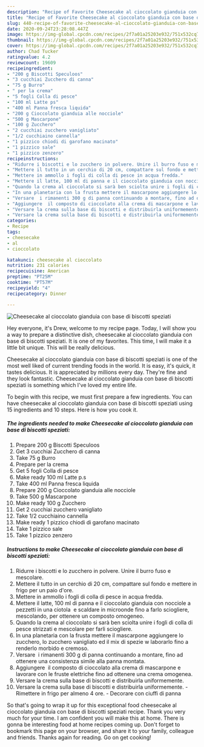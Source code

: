 ```yaml
---
description: "Recipe of Favorite Cheesecake al cioccolato gianduia con base di biscotti speziati"
title: "Recipe of Favorite Cheesecake al cioccolato gianduia con base di biscotti speziati"
slug: 440-recipe-of-favorite-cheesecake-al-cioccolato-gianduia-con-base-di-biscotti-speziati
date: 2020-09-24T23:28:08.447Z
image: https://img-global.cpcdn.com/recipes/2f7a01a25203e932/751x532cq70/cheesecake-al-cioccolato-gianduia-con-base-di-biscotti-speziati-recipe-main-photo.jpg
thumbnail: https://img-global.cpcdn.com/recipes/2f7a01a25203e932/751x532cq70/cheesecake-al-cioccolato-gianduia-con-base-di-biscotti-speziati-recipe-main-photo.jpg
cover: https://img-global.cpcdn.com/recipes/2f7a01a25203e932/751x532cq70/cheesecake-al-cioccolato-gianduia-con-base-di-biscotti-speziati-recipe-main-photo.jpg
author: Chad Tucker
ratingvalue: 4.2
reviewcount: 19609
recipeingredient:
- "200 g Biscotti Speculoos"
- "3 cucchiai Zucchero di canna"
- "75 g Burro"
- " per la crema"
- "5 fogli Colla di pesce"
- "100 ml Latte ps"
- "400 ml Panna fresca liquida"
- "200 g Cioccolato gianduia alle nocciole"
- "500 g Mascarpone"
- "100 g Zucchero"
- "2 cucchiai zucchero vanigliato"
- "1/2 cucchiaino cannella"
- "1 pizzico chiodi di garofano macinato"
- "1 pizzico sale"
- "1 pizzico zenzero"
recipeinstructions:
- "Ridurre i biscotti e lo zucchero in polvere. Unire il burro fuso e mescolare."
- "Mettere il tutto in un cerchio di 20 cm, compattare sul fondo e mettere in frigo per un paio d&#39;ore."
- "Mettere in ammollo i fogli di colla di pesce in acqua fredda."
- "Mettere il latte, 100 ml di panna e il cioccolato gianduia con nocciole a pezzetti in una ciotola  e scaldare in microonde fino a farlo sciogliere, mescolando, per ottenere un composto omogeneo."
- "Quando la crema al cioccolato si sarà ben sciolta unire i fogli di colla di pesce strizzati e mescolare per farli sciogliere."
- "In una planetaria con la frusta mettere il mascarpone aggiungere lo zucchero, lo zucchero vanigliato ed il mix di spezie w laborarlo fino a renderlo morbido e cremoso."
- "Versare  i rimanenti 300 g di panna continuando a montare, fino ad ottenere una consistenza simile alla panna montata."
- "Aggiungere  il composto di cioccolato alla crema di mascarpone e lavorare con le fruste elettriche fino ad ottenere una crema omogenea."
- "Versare la crema sulla base di biscotti e distribuirla uniformemente."
- "Versare la crema sulla base di biscotti e distribuirla uniformemente. Rimettere in frigo per almeno 4 ore. Decorare con ciuffi di panna"
categories:
- Recipe
tags:
- cheesecake
- al
- cioccolato

katakunci: cheesecake al cioccolato 
nutrition: 231 calories
recipecuisine: American
preptime: "PT25M"
cooktime: "PT57M"
recipeyield: "4"
recipecategory: Dinner

---
```



![Cheesecake al cioccolato gianduia con base di biscotti speziati](https://img-global.cpcdn.com/recipes/2f7a01a25203e932/751x532cq70/cheesecake-al-cioccolato-gianduia-con-base-di-biscotti-speziati-recipe-main-photo.jpg)

Hey everyone, it's Drew, welcome to my recipe page. Today, I will show you a way to prepare a distinctive dish, cheesecake al cioccolato gianduia con base di biscotti speziati. It is one of my favorites. This time, I will make it a little bit unique. This will be really delicious.



Cheesecake al cioccolato gianduia con base di biscotti speziati is one of the most well liked of current trending foods in the world. It is easy, it's quick, it tastes delicious. It is appreciated by millions every day. They're fine and they look fantastic. Cheesecake al cioccolato gianduia con base di biscotti speziati is something which I've loved my entire life.


To begin with this recipe, we must first prepare a few ingredients. You can have cheesecake al cioccolato gianduia con base di biscotti speziati using 15 ingredients and 10 steps. Here is how you cook it.

<!--inarticleads1-->

##### The ingredients needed to make Cheesecake al cioccolato gianduia con base di biscotti speziati:

1. Prepare 200 g Biscotti Speculoos
1. Get 3 cucchiai Zucchero di canna
1. Take 75 g Burro
1. Prepare  per la crema
1. Get 5 fogli Colla di pesce
1. Make ready 100 ml Latte p.s
1. Take 400 ml Panna fresca liquida
1. Prepare 200 g Cioccolato gianduia alle nocciole
1. Take 500 g Mascarpone
1. Make ready 100 g Zucchero
1. Get 2 cucchiai zucchero vanigliato
1. Take 1/2 cucchiaino cannella
1. Make ready 1 pizzico chiodi di garofano macinato
1. Take 1 pizzico sale
1. Take 1 pizzico zenzero




<!--inarticleads2-->

##### Instructions to make Cheesecake al cioccolato gianduia con base di biscotti speziati:

1. Ridurre i biscotti e lo zucchero in polvere. Unire il burro fuso e mescolare.
1. Mettere il tutto in un cerchio di 20 cm, compattare sul fondo e mettere in frigo per un paio d&#39;ore.
1. Mettere in ammollo i fogli di colla di pesce in acqua fredda.
1. Mettere il latte, 100 ml di panna e il cioccolato gianduia con nocciole a pezzetti in una ciotola  e scaldare in microonde fino a farlo sciogliere, mescolando, per ottenere un composto omogeneo.
1. Quando la crema al cioccolato si sarà ben sciolta unire i fogli di colla di pesce strizzati e mescolare per farli sciogliere.
1. In una planetaria con la frusta mettere il mascarpone aggiungere lo zucchero, lo zucchero vanigliato ed il mix di spezie w laborarlo fino a renderlo morbido e cremoso.
1. Versare  i rimanenti 300 g di panna continuando a montare, fino ad ottenere una consistenza simile alla panna montata.
1. Aggiungere  il composto di cioccolato alla crema di mascarpone e lavorare con le fruste elettriche fino ad ottenere una crema omogenea.
1. Versare la crema sulla base di biscotti e distribuirla uniformemente.
1. Versare la crema sulla base di biscotti e distribuirla uniformemente. - Rimettere in frigo per almeno 4 ore. - Decorare con ciuffi di panna




So that's going to wrap it up for this exceptional food cheesecake al cioccolato gianduia con base di biscotti speziati recipe. Thank you very much for your time. I am confident you will make this at home. There is gonna be interesting food at home recipes coming up. Don't forget to bookmark this page on your browser, and share it to your family, colleague and friends. Thanks again for reading. Go on get cooking!
